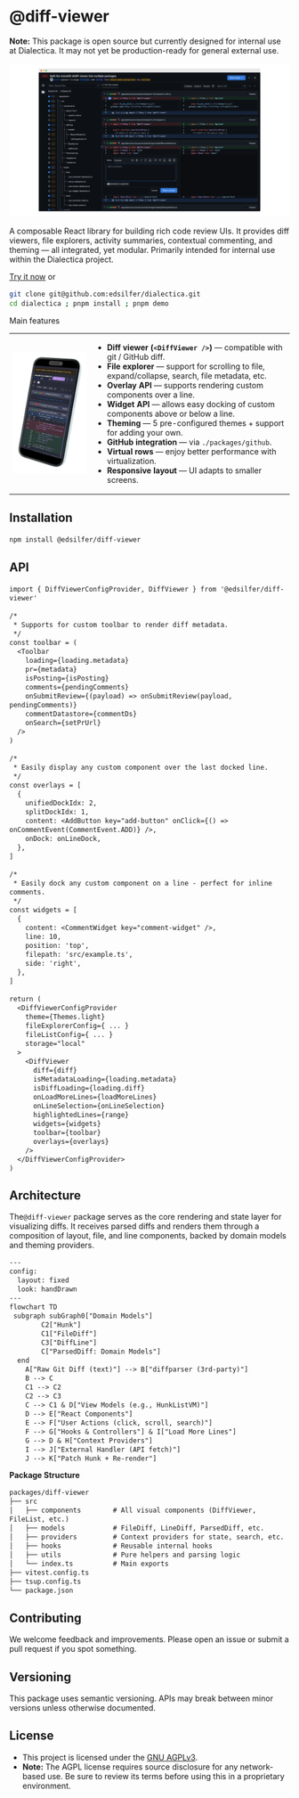 # @diff-viewer

**Note:** This package is open source but currently designed for internal use at Dialectica. It may not yet be production-ready for general external use.

<p align="center">
  <img src="./assets/dark-theme-web-split-view.png" alt="dialectica diff viewer" style="max-width: 100%; height: auto;">
</p>

A composable React library for building rich code review UIs. It provides diff viewers, file explorers, activity summaries, contextual commenting, and theming — all integrated, yet modular. Primarily intended for internal use within the Dialectica project.

[Try it now](https://edsilfer.github.io/dialectica/) or

```bash
git clone git@github.com:edsilfer/dialectica.git
cd dialectica ; pnpm install ; pnpm demo
```

Main features

<table>
  <tr>
    <td>
      <img src="./assets/dialectica-mobile-dracula-left.png" alt="Preview" width="300"/>
    </td>
    <td>
      <ul>
  <li><strong>Diff viewer (<code>&lt;DiffViewer /&gt;</code>)</strong> — compatible with git / GitHub diff.</li>
  <li><strong>File explorer</strong> — support for scrolling to file, expand/collapse, search, file metadata, etc.</li>
  <li><strong>Overlay API</strong> — supports rendering custom components over a line.</li>
  <li><strong>Widget API</strong> — allows easy docking of custom components above or below a line.</li>
  <li><strong>Theming</strong> — 5 pre-configured themes + support for adding your own.</li>
  <li><strong>GitHub integration</strong> — via <code>./packages/github</code>.</li>
  <li><strong>Virtual rows</strong> — enjoy better performance with virtualization.</li>
  <li><strong>Responsive layout</strong> — UI adapts to smaller screens.</li>
</ul>
    </td>
  </tr>
</table>

## Installation

```bash
npm install @edsilfer/diff-viewer
```

## API

```tsx
import { DiffViewerConfigProvider, DiffViewer } from '@edsilfer/diff-viewer'

/*
 * Supports for custom toolbar to render diff metadata.
 */
const toolbar = (
  <Toolbar
    loading={loading.metadata}
    pr={metadata}
    isPosting={isPosting}
    comments={pendingComments}
    onSubmitReview={(payload) => onSubmitReview(payload, pendingComments)}
    commentDatastore={commentDs}
    onSearch={setPrUrl}
  />
)

/*
 * Easily display any custom component over the last docked line.
 */
const overlays = [
  {
    unifiedDockIdx: 2,
    splitDockIdx: 1,
    content: <AddButton key="add-button" onClick={() => onCommentEvent(CommentEvent.ADD)} />,
    onDock: onLineDock,
  },
]

/*
 * Easily dock any custom component on a line - perfect for inline comments.
 */
const widgets = [
  {
    content: <CommentWidget key="comment-widget" />,
    line: 10,
    position: 'top',
    filepath: 'src/example.ts',
    side: 'right',
  },
]

return (
  <DiffViewerConfigProvider
    theme={Themes.light}
    fileExplorerConfig={ ... }
    fileListConfig={ ... }
    storage="local"
  >
    <DiffViewer
      diff={diff}
      isMetadataLoading={loading.metadata}
      isDiffLoading={loading.diff}
      onLoadMoreLines={loadMoreLines}
      onLineSelection={onLineSelection}
      highlightedLines={range}
      widgets={widgets}
      toolbar={toolbar}
      overlays={overlays}
    />
  </DiffViewerConfigProvider>
)
```

## Architecture

The`@diff-viewer` package serves as the core rendering and state layer for visualizing diffs. It receives parsed diffs and renders them through a composition of layout, file, and line components, backed by domain models and theming providers.

```mermaid
---
config:
  layout: fixed
  look: handDrawn
---
flowchart TD
 subgraph subGraph0["Domain Models"]
        C2["Hunk"]
        C1["FileDiff"]
        C3["DiffLine"]
        C["ParsedDiff: Domain Models"]
  end
    A["Raw Git Diff (text)"] --> B["diffparser (3rd-party)"]
    B --> C
    C1 --> C2
    C2 --> C3
    C --> C1 & D["View Models (e.g., HunkListVM)"]
    D --> E["React Components"]
    E --> F["User Actions (click, scroll, search)"]
    F --> G["Hooks & Controllers"] & I["Load More Lines"]
    G --> D & H["Context Providers"]
    I --> J["External Handler (API fetch)"]
    J --> K["Patch Hunk + Re-render"]
```

**Package Structure**

```
packages/diff-viewer
├── src
│   ├── components        # All visual components (DiffViewer, FileList, etc.)
│   ├── models            # FileDiff, LineDiff, ParsedDiff, etc.
│   ├── providers         # Context providers for state, search, etc.
│   ├── hooks             # Reusable internal hooks
│   ├── utils             # Pure helpers and parsing logic
│   └── index.ts          # Main exports
├── vitest.config.ts
├── tsup.config.ts
└── package.json
```

## Contributing

We welcome feedback and improvements. Please open an issue or submit a pull request if you spot something.

## Versioning

This package uses semantic versioning. APIs may break between minor versions unless otherwise documented.

## License

- This project is licensed under the [GNU AGPLv3](./LICENSE).
- **Note:** The AGPL license requires source disclosure for any network-based use. Be sure to review its terms before using this in a proprietary environment.

